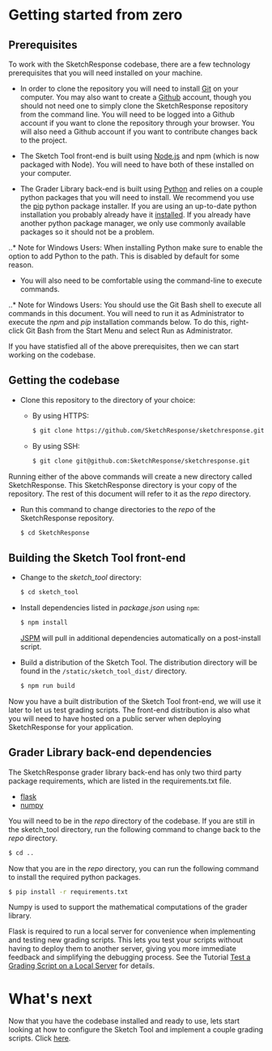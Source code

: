 # Getting started from zero

## Prerequisites

To work with the SketchResponse codebase, there are a few technology prerequisites that you will need installed on your machine.

* In order to clone the repository you will need to install [Git](https://git-scm.com/downloads) on your computer. You may also want to create a [Github](http://github.com) account, though you should not need one to simply clone the SketchResponse repository from the command line. You will need to be logged into a Github account if you want to clone the repository through your browser. You will also need a Github account if you want to contribute changes back to the project.

* The Sketch Tool front-end is built using [Node.js](https://nodejs.org/en/download/) and npm (which is now packaged with Node). You will need to have both of these installed on your computer.

* The Grader Library back-end is built using [Python](https://www.python.org/) and relies on a couple python packages that you will need to install. We recommend you use the [pip](https://pypi.python.org/pypi/pip) python package installer. If you are using an up-to-date python installation you probably already have it [installed](https://pip.pypa.io/en/stable/installing/). If you already have another python package manager, we only use commonly available packages so it should not be a problem.

..* Note for Windows Users: When installing Python make sure to enable the option to add Python to the path. This is disabled by default for some reason.

* You will also need to be comfortable using the command-line to execute commands.

..* Note for Windows Users: You should use the Git Bash shell to execute all commands in this document. You will need to run it as Administrator to execute the *npm* and *pip* installation commands below. To do this, right-click Git Bash from the Start Menu and select Run as Administrator.

If you have statisfied all of the above prerequisites, then we can start working on the codebase.

## Getting the codebase

* Clone this repository to the directory of your choice:
  * By using HTTPS:

    ```sh
    $ git clone https://github.com/SketchResponse/sketchresponse.git
    ```
  * By using SSH:

    ```sh
    $ git clone git@github.com:SketchResponse/sketchresponse.git
    ```

Running either of the above commands will create a new directory called SketchResponse. This SketchResponse directory is your copy of the repository. The rest of this document will refer to it as the *repo* directory.

* Run this command to change directories to the *repo* of the SketchResponse repository.

  ```sh
  $ cd SketchResponse
  ```

## Building the Sketch Tool front-end

* Change to the *sketch_tool* directory:

  ```sh
  $ cd sketch_tool
  ```

* Install dependencies listed in *package.json* using `npm`:

  ```sh
  $ npm install
  ```
  
  [JSPM](http://jspm.io) will pull in additional dependencies automatically on a post-install script.

* Build a distribution of the Sketch Tool. The distribution directory will be found in the `/static/sketch_tool_dist/` directory.

  ```sh
  $ npm run build
  ```

Now you have a built distribution of the Sketch Tool front-end, we will use it later to let us test grading scripts. The front-end distribution is also what you will need to have hosted on a public server when deploying SketchResponse for your application.

## Grader Library back-end dependencies

The SketchResponse grader library back-end has only two third party package requirements, which are listed in the requirements.txt file.

* [flask](http://flask.pocoo.org/)
* [numpy](http://www.numpy.org/)

You will need to be in the *repo* directory of the codebase. If you are still in the sketch_tool directory, run the following command to change back to the *repo* directory.

```sh
$ cd ..
```

Now that you are in the *repo* directory, you can run the following command to install the required python packages.

```sh
$ pip install -r requirements.txt
```

Numpy is used to support the mathematical computations of the grader library.

Flask is required to run a local server for convenience when implementing and testing new grading scripts. This lets you test your scripts without having to deploy them to another server, giving you more immediate feedback and simplifying the debugging process. See the Tutorial [Test a Grading Script on a Local Server](local_test.md) for details.

# What's next

Now that you have the codebase installed and ready to use, lets start looking at how to configure the Sketch Tool and implement a couple grading scripts. Click [here](using_sr.md).